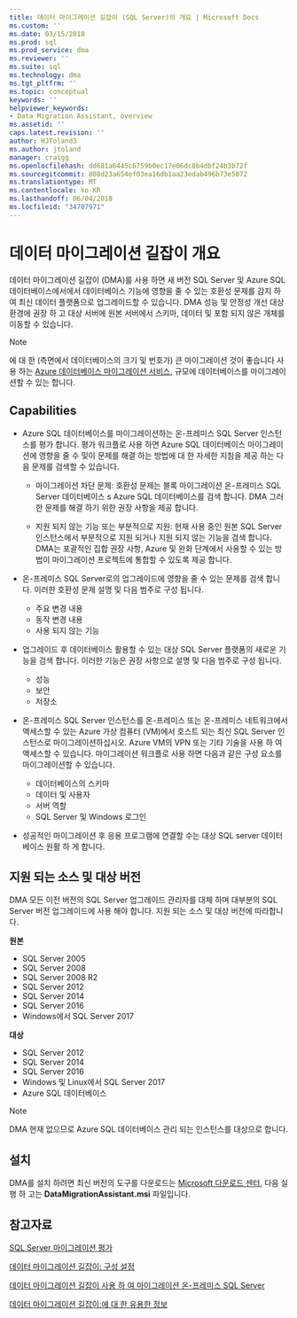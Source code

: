 ```yaml
---
title: 데이터 마이그레이션 길잡이 (SQL Server)의 개요 | Microsoft Docs
ms.custom: ''
ms.date: 03/15/2018
ms.prod: sql
ms.prod_service: dma
ms.reviewer: ''
ms.suite: sql
ms.technology: dma
ms.tgt_pltfrm: ''
ms.topic: conceptual
keywords: ''
helpviewer_keywords:
- Data Migration Assistant, overview
ms.assetid: ''
caps.latest.revision: ''
author: HJToland3
ms.author: jtoland
manager: craigg
ms.openlocfilehash: dd681a6445c6759b0ec17e06dc0b4dbf24b3b72f
ms.sourcegitcommit: 808d23a654ef03ea16db1aa23edab496b73e5072
ms.translationtype: MT
ms.contentlocale: ko-KR
ms.lasthandoff: 06/04/2018
ms.locfileid: "34707971"
---
```

# <a name="overview-of-data-migration-assistant"></a>데이터 마이그레이션 길잡이 개요

데이터 마이그레이션 길잡이 (DMA)를 사용 하면 새 버전 SQL Server 및 Azure SQL 데이터베이스에서에서 데이터베이스 기능에 영향을 줄 수 있는 호환성 문제를 감지 하 여 최신 데이터 플랫폼으로 업그레이드할 수 있습니다. DMA 성능 및 안정성 개선 대상 환경에 권장 하 고 대상 서버에 원본 서버에서 스키마, 데이터 및 포함 되지 않은 개체를 이동할 수 있습니다.

> [!NOTE] 
> 에 대 한 (측면에서 데이터베이스의 크기 및 번호가) 큰 마이그레이션 것이 좋습니다 사용 하는 [Azure 데이터베이스 마이그레이션 서비스](https://docs.microsoft.com/azure/dms/dms-overview), 규모에 데이터베이스를 마이그레이션할 수 있는 합니다.
  
## <a name="capabilities"></a>Capabilities

- Azure SQL 데이터베이스를 마이그레이션하는 온-프레미스 SQL Server 인스턴스를 평가 합니다. 평가 워크플로 사용 하면 Azure SQL 데이터베이스 마이그레이션에 영향을 줄 수 및이 문제를 해결 하는 방법에 대 한 자세한 지침을 제공 하는 다음 문제를 검색할 수 있습니다.

  - 마이그레이션 차단 문제: 호환성 문제는 블록 마이그레이션 온-프레미스 SQL Server 데이터베이스 s Azure SQL 데이터베이스를 검색 합니다. DMA 그러한 문제를 해결 하기 위한 권장 사항을 제공 합니다.

  - 지원 되지 않는 기능 또는 부분적으로 지원: 현재 사용 중인 원본 SQL Server 인스턴스에서 부분적으로 지원 되거나 지원 되지 않는 기능을 검색 합니다. DMA는 포괄적인 집합 권장 사항, Azure 및 완화 단계에서 사용할 수 있는 방법이 마이그레이션 프로젝트에 통합할 수 있도록 제공 합니다.

- 온-프레미스 SQL Server로의 업그레이드에 영향을 줄 수 있는 문제를 검색 합니다. 이러한 호환성 문제 설명 및 다음 범주로 구성 됩니다.

  - 주요 변경 내용
  - 동작 변경 내용
  - 사용 되지 않는 기능

- 업그레이드 후 데이터베이스 활용할 수 있는 대상 SQL Server 플랫폼의 새로운 기능을 검색 합니다. 이러한 기능은 권장 사항으로 설명 및 다음 범주로 구성 됩니다.

  - 성능
  - 보안
  - 저장소

- 온-프레미스 SQL Server 인스턴스를 온-프레미스 또는 온-프레미스 네트워크에서 액세스할 수 있는 Azure 가상 컴퓨터 (VM)에서 호스트 되는 최신 SQL Server 인스턴스로 마이그레이션하십시오. Azure VM의 VPN 또는 기타 기술을 사용 하 여 액세스할 수 있습니다. 마이그레이션 워크플로 사용 하면 다음과 같은 구성 요소를 마이그레이션할 수 있습니다.

  - 데이터베이스의 스키마
  - 데이터 및 사용자
  - 서버 역할
  - SQL Server 및 Windows 로그인

- 성공적인 마이그레이션 후 응용 프로그램에 연결할 수는 대상 SQL server 데이터베이스 원활 하 게 합니다.

## <a name="supported-source-and-target-versions"></a>지원 되는 소스 및 대상 버전

DMA 모든 이전 버전의 SQL Server 업그레이드 관리자를 대체 하며 대부분의 SQL Server 버전 업그레이드에 사용 해야 합니다. 지원 되는 소스 및 대상 버전에 따라합니다.

**원본**
- SQL Server 2005
- SQL Server 2008
- SQL Server 2008 R2
- SQL Server 2012 
- SQL Server 2014
- SQL Server 2016
- Windows에서 SQL Server 2017

**대상**
- SQL Server 2012
- SQL Server 2014
- SQL Server 2016
- Windows 및 Linux에서 SQL Server 2017
- Azure SQL 데이터베이스

> [!NOTE] 
> DMA 현재 없으므로 Azure SQL 데이터베이스 관리 되는 인스턴스를 대상으로 합니다.

## <a name="installation"></a>설치

DMA를 설치 하려면 최신 버전의 도구를 다운로드는 [Microsoft 다운로드 센터](https://www.microsoft.com/download/details.aspx?id=53595), 다음 실행 하 고는 **DataMigrationAssistant.msi** 파일입니다.

## <a name="see-also"></a>참고자료

[SQL Server 마이그레이션 평가](../dma/dma-assesssqlonprem.md)

[데이터 마이그레이션 길잡이: 구성 설정](../dma/dma-configurationsettings.md)

[데이터 마이그레이션 길잡이 사용 하 여 마이그레이션 온-프레미스 SQL Server](../dma/dma-migrateonpremsql.md)

[데이터 마이그레이션 길잡이:에 대 한 유용한 정보](../dma/dma-bestpractices.md)



